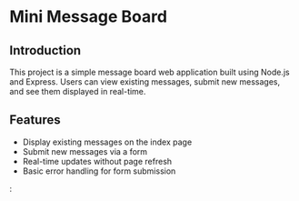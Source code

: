 # Mini Message Board

## Introduction

This project is a simple message board web application built using Node.js and Express. Users can view existing messages, submit new messages, and see them displayed in real-time.

## Features

- Display existing messages on the index page
- Submit new messages via a form
- Real-time updates without page refresh
- Basic error handling for form submission



:

